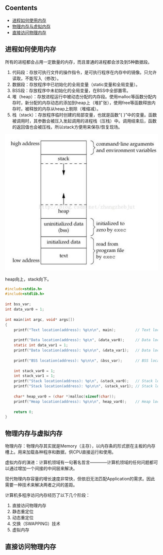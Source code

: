## Coentents

- [进程如何使用内存](#进程如何使用内存)
- [物理内存与虚拟内存](#物理内存与虚拟内存)
- [直接访问物理内存](##直接访问物理内存)

## 进程如何使用内存

所有的进程都会占用一定数量的内存，而且普通的进程都会涉及到5种数据段。
1. 代码段：存放可执行文件的操作指令，是可执行程序在内存中的镜像。只允许读取，不能写入（修改）。
2. 数据段：存放程序中已初始化的全局变量（static变量和全局变量）。
3. BSS段：存放程序中未初始化的全局变量，在BSS中全部置零。
4. 堆（heap）：存放进程运行中被动态分配的内存段。使用malloc等函数分配内存时，新分配的内存动态的添加到heap上（堆扩张），使用free等函数释放内存时，被释放的内存从heap上剔除（堆缩减）。
5. 栈（stack）：存放程序临时创建的局部变量，也就是函数“{ }”中的变量。函数被调用时，其参数会被压入发起调用的进程栈（压栈）中。调用结束后，函数的返回值也会被压栈，所以stack方便用来保存/恢复现场。

![进程数据的分配](img/进程数据的分配.png)

heap向上，stack向下。

```c
#include<stdio.h>
#include<stdlib.h>

int bss_var;
int data_var0 = 1;

int main(int argc, void* args[])
{
    printf("Text location(address): %p\n\n", main);         // Text location(address): 0x4005d6

    printf("Data location(address): %p\n", &data_var0);     // Data location(address): 0x60102c
    static int data_var1 = 1;
    printf("Data location(address): %p\n\n", &data_var1);   // Data location(address): 0x601030

    printf("BSS location(address): %p\n\n", &bss_var);      // BSS location(address): 0x601038

    int stack_var0 = 1;
    int stack_var1 = 1;
    printf("Stack location(address): %p\n", &stack_var0);   // Stack location(address): 0x7ffea6f9eb34
    printf("Stack location(address): %p\n\n", &stack_var1); // Stack location(address): 0x7ffea6f9eb30

    char* heap_var0 = (char *)malloc(sizeof(char));
    printf("Heap location(address): %p\n\n", heap_var0);    // Heap location(address): 0xa286b0

    return 0;
} 
```

## 物理内存与虚拟内存

物理内存：物理内存其实就是Memory（主存），以内存条的形式嵌在主板的内存槽上。用来加载各种程序和数据，供CPU直接运行和使用。

虚拟内存的演进：计算机领域有一句著名哲言————计算机领域的任何问题都可以通过增加一个间接的中间层来解决。

现代物理内存容量的增长速度非常快，但依旧无法匹配Application的需求。因此需要一种技术来解决两者之间的差距。

计算机多程序访问内存经历了以下几个阶段：
1. 直接访问物理内存
2. 静态重定位
3. 动态重定位
4. 交换（SWAPPING）技术
5. 虚拟内存

## 直接访问物理内存
